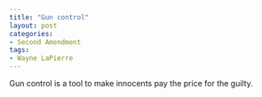 ```yaml
---
title: "Gun control"
layout: post
categories:
- Second Amendment
tags:
- Wayne LaPierre
---
```


Gun control is a tool to make innocents pay the price for the guilty.